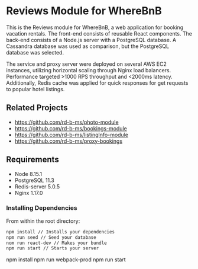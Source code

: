 # Reviews Module for WhereBnB

This is the Reviews module for WhereBnB, a web application for booking vacation rentals. The front-end consists of reusable React components. The back-end consists of a Node.js server with a PostgreSQL database. A Cassandra database was used as comparison, but the PostgreSQL database was selected. 

The service and proxy server were deployed on several AWS EC2 instances, utilizing horizontal scaling through Nginx load balancers. Performance targeted >1000 RPS throughput and <2000ms latency. Additionally, Redis cache was applied for quick responses for get requests to popular hotel listings. 


## Related Projects

  - https://github.com/rd-b-ms/photo-module
  - https://github.com/rd-b-ms/bookings-module
  - https://github.com/rd-b-ms/listingInfo-module
  - https://github.com/rd-b-ms/proxy-bookings


## Requirements

- Node 8.15.1
- PostgreSQL 11.3
- Redis-server 5.0.5
- Nginx 1.17.0

### Installing Dependencies

From within the root directory:

```sh
npm install // Installs your dependencies
npm run seed // Seed your database
nom run react-dev // Makes your bundle
npm run start // Starts your server
```

npm install
npm run webpack-prod
npm run start
